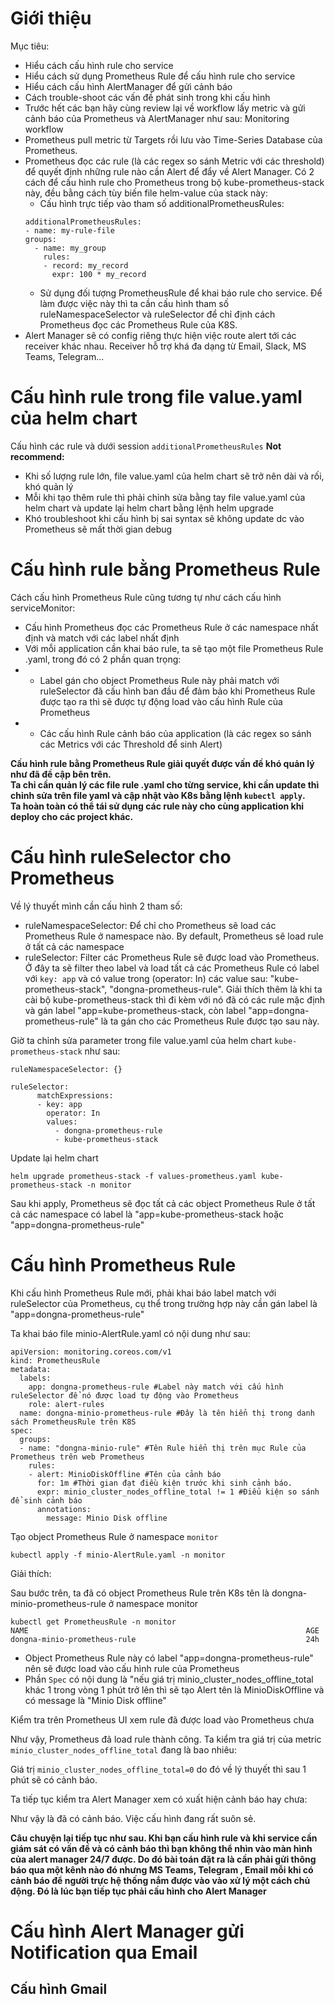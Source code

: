 # Giới thiệu
Mục tiêu:<br>
- Hiểu cách cấu hình rule cho service
- Hiểu cách sử dụng Prometheus Rule để cấu hình rule cho service
- Hiểu cách cấu hình AlertManager để gửi cảnh báo
- Cách trouble-shoot các vấn đề phát sinh trong khi cấu hình
- Trước hết các bạn hãy cùng review lại về workflow lấy metric và gửi cảnh báo của Prometheus và AlertManager như sau:
Monitoring workflow
- Prometheus pull metric từ Targets rồi lưu vào Time-Series Database của Prometheus. 
- Prometheus đọc các rule (là các regex so sánh Metric với các threshold) để quyết định những rule nào cần Alert để đẩy về Alert Manager.
  Có 2 cách để cấu hình rule cho Prometheus trong bộ kube-prometheus-stack này, đều bằng cách tùy biến file helm-value của stack này:
  - Cấu hình trực tiếp vào tham số additionalPrometheusRules:
  ```
  additionalPrometheusRules:
  - name: my-rule-file
  groups:
    - name: my_group
      rules:
      - record: my_record
        expr: 100 * my_record
  ```
  - Sử dụng đối tượng PrometheusRule để khai báo rule cho service. Để làm được việc này thì ta cần cấu hình tham số ruleNamespaceSelector và ruleSelector để chỉ định cách Prometheus đọc các Prometheus Rule của K8S.
- Alert Manager sẽ có config riêng thực hiện việc route alert tới các receiver khác nhau. Receiver hỗ trợ khá đa dạng từ Email, Slack, MS Teams, Telegram...

# Cấu hình rule trong file value.yaml của helm chart
Cấu hình các rule và dưới session `additionalPrometheusRules`
**Not recommend:**
- Khi số lượng rule lớn, file value.yaml của helm chart sẽ trở nên dài và rối, khó quản lý
- Mỗi khi tạo thêm rule thì phải chỉnh sửa bằng tay file value.yaml của helm chart và update lại helm chart bằng lệnh helm upgrade
- Khó troubleshoot khi cấu hình bị sai syntax sẽ không update dc vào Prometheus sẽ mất thời gian debug


# Cấu hình rule bằng Prometheus Rule
Cách cấu hình Prometheus Rule cũng tương tự như cách cấu hình serviceMonitor:

- Cấu hình Prometheus đọc các Prometheus Rule ở các namespace nhất định và match với các label nhất định
- Với mỗi application cần khai báo rule, ta sẽ tạo một file Prometheus Rule .yaml, trong đó có 2 phần quan trọng:
- - Label gán cho object Prometheus Rule này phải match với ruleSelector đã cấu hình ban đầu để đảm bảo khi Prometheus Rule được tạo ra thì sẽ được tự động load vào cấu hình Rule của Prometheus
- - Các cấu hình Rule cảnh báo của application (là các regex so sánh các Metrics với các Threshold để sinh Alert)

**Cấu hình rule bằng Prometheus Rule giải quyết được vấn đề khó quản lý như đã đề cập bên trên.<br>
Ta chỉ cần quản lý các file rule .yaml cho từng service, khi cần update thì chỉnh sửa trên file yaml và cập nhật vào K8s bằng lệnh `kubectl apply`. <br>
Ta hoàn toàn có thể tái sử dụng các rule này cho cùng application khi deploy cho các project khác.**

# Cấu hình ruleSelector cho Prometheus

Về lý thuyết mình cần cấu hình 2 tham số:

- ruleNamespaceSelector: Để chỉ cho Prometheus sẽ load các Prometheus Rule ở namespace nào. By default, Prometheus sẽ load rule ở tất cả các namespace
- ruleSelector: Filter các Prometheus Rule sẽ được load vào Prometheus. Ở đây ta sẽ filter theo label và load tất cả các Prometheus Rule có label với `key: app` và có value trong (operator: In) các value sau: "kube-prometheus-stack", "dongna-prometheus-rule".
Giải thích thêm là khi ta cài bộ kube-prometheus-stack thì đi kèm với nó đã có các rule mặc định và gán label "app=kube-prometheus-stack, còn label "app=dongna-prometheus-rule" là ta gán cho các Prometheus Rule được tạo sau này.

Giờ ta chỉnh sửa parameter trong file value.yaml của helm chart `kube-prometheus-stack` như sau:

```
ruleNamespaceSelector: {}

ruleSelector:
      matchExpressions:
      - key: app
        operator: In
        values:
          - dongna-prometheus-rule
          - kube-prometheus-stack  
```

Update lại helm chart

```
helm upgrade prometheus-stack -f values-prometheus.yaml kube-prometheus-stack -n monitor
```

Sau khi apply, Prometheus sẽ đọc tất cả các object Prometheus Rule ở tất cả các namespace có label là "app=kube-prometheus-stack hoặc "app=dongna-prometheus-rule"

# Cấu hình Prometheus Rule
Khi cấu hình Prometheus Rule mới, phải khai báo label match với ruleSelector của Prometheus, cụ thể trong trường hợp này cần gán label là "app=dongna-prometheus-rule"

Ta khai báo file minio-AlertRule.yaml có nội dung như sau:

```
apiVersion: monitoring.coreos.com/v1
kind: PrometheusRule
metadata:
  labels:
    app: dongna-prometheus-rule #Label này match với cấu hình ruleSelector để nó được load tự động vào Prometheus
    role: alert-rules
  name: dongna-minio-prometheus-rule #Đây là tên hiển thị trong danh sách PrometheusRule trên K8S
spec:
  groups:
  - name: "dongna-minio-rule" #Tên Rule hiển thị trên mục Rule của Prometheus trên web Prometheus
    rules:
    - alert: MinioDiskOffline #Tên của cảnh báo
      for: 1m #Thời gian đạt điều kiện trước khi sinh cảnh báo. 
      expr: minio_cluster_nodes_offline_total != 1 #Điểu kiện so sánh để sinh cảnh báo
      annotations:
        message: Minio Disk offline
```

Tạo object Prometheus Rule ở namespace `monitor`
```
kubectl apply -f minio-AlertRule.yaml -n monitor
```

Giải thích:

Sau bước trên, ta đã có object Prometheus Rule trên K8s tên là dongna-minio-prometheus-rule ở namespace monitor


```
kubectl get PrometheusRule -n monitor
NAME                                                              AGE
dongna-minio-prometheus-rule                                      24h
```

- Object Prometheus Rule này có label "app=dongna-prometheus-rule" nên sẽ được load vào cấu hình rule của Prometheus
- Phần `Spec` có nội dung là "nếu giá trị minio_cluster_nodes_offline_total khác 1 trong vòng 1 phút trở lên thì sẽ tạo Alert tên là MinioDiskOffline và có message là "Minio Disk offline"


Kiểm tra trên Prometheus UI xem rule đã được load vào Prometheus chưa

Như vậy, Prometheus đã load rule thành công. Ta kiểm tra giá trị của metric `minio_cluster_nodes_offline_total` đang là bao nhiêu:

Giá trị `minio_cluster_nodes_offline_total=0` do đó về lý thuyết thì sau 1 phút sẽ có cảnh báo.

Ta tiếp tục kiểm tra Alert Manager xem có xuất hiện cảnh báo hay chưa:

Như vậy là đã có cảnh báo. Việc cấu hình đang rất suôn sẻ.

**Câu chuyện lại tiếp tục như sau. Khi bạn cấu hình rule và khi service cần giám sát có vấn đề và có cảnh báo thì bạn không thể nhìn vào màn hình của alert manager 24/7 được. Do đó bài toán đặt ra là cần phải gửi thông báo qua một kênh nào đó nhưng MS Teams, Telegram , Email mỗi khi có cảnh báo để người trực hệ thống nắm được vào vào xử lý một cách chủ động. Đó là lúc bạn tiếp tục phải cấu hình cho Alert Manager**

# Cấu hình Alert Manager gửi Notification qua Email
## Cấu hình Gmail
